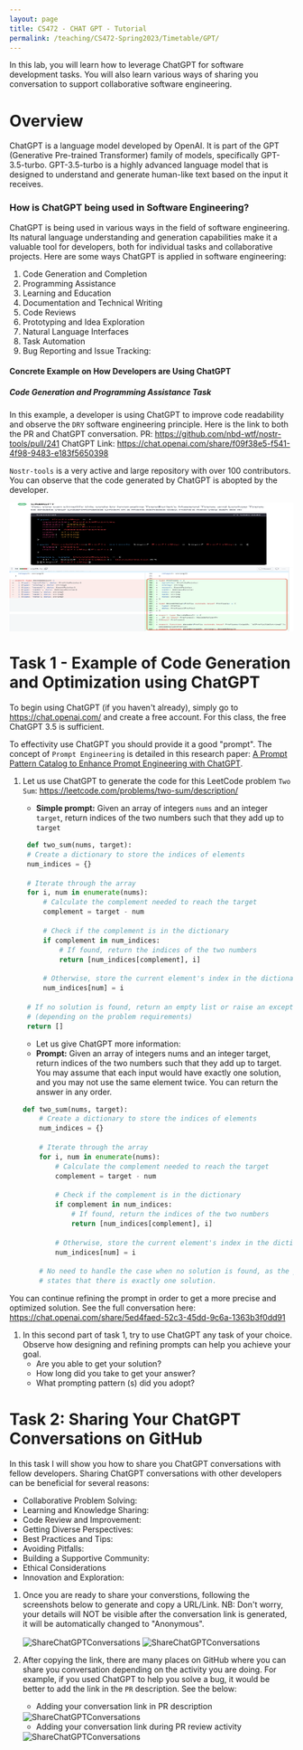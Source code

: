 ```yaml
---
layout: page
title: CS472 - CHAT GPT - Tutorial
permalink: /teaching/CS472-Spring2023/Timetable/GPT/
---
```

In this lab, you will learn how to leverage ChatGPT for software development tasks. You will also learn various ways of sharing you conversation to support collaborative software engineering.

Overview
=======
ChatGPT is a language model developed by OpenAI. It is part of the GPT (Generative Pre-trained Transformer) family of models, specifically GPT-3.5-turbo. GPT-3.5-turbo is a highly advanced language model that is designed to understand and generate human-like text based on the input it receives.


### How is ChatGPT being used in Software Engineering?
ChatGPT is being used in various ways in the field of software engineering. Its natural language understanding and generation capabilities make it a valuable tool for developers, both for individual tasks and collaborative projects. Here are some ways ChatGPT is applied in software engineering:

1. Code Generation and Completion
2. Programming Assistance
3. Learning and Education
4. Documentation and Technical Writing
5. Code Reviews
6. Prototyping and Idea Exploration
7. Natural Language Interfaces
8. Task Automation
9. Bug Reporting and Issue Tracking:

#### Concrete Example on How Developers are Using ChatGPT
##### Code Generation and Programming Assistance Task
In this example, a developer is using ChatGPT to improve code readability and observe the `DRY` software engineering principle. Here is the link to both the PR and ChatGPT conversation.
PR: https://github.com/nbd-wtf/nostr-tools/pull/241 
ChatGPT Link: https://chat.openai.com/share/f09f38e5-f541-4f98-9483-e183f5650398

`Nostr-tools` is a very active and large repository with over 100 contributors. You can observe that the code generated by ChatGPT is abopted by the developer.

<img src="/teaching/CS472/Timetable/GPT/example-1-1.png" alt="ShareChatGPTConversations" style="width:612px;height:114px;" align="center">

<img src="/teaching/CS472/Timetable/GPT/example-1-2.png" alt="ShareChatGPTConversations" style="width:612px;height:114px;" align="center">


Task 1 - Example of Code Generation and Optimization using ChatGPT
=======
To begin using ChatGPT (if you haven't already), simply go to https://chat.openai.com/ and create a free account. For this class, the free ChatGPT 3.5 is sufficient.

To effectivity use ChatGPT you should provide it a good "prompt". The concept of ``Prompt Engineering`` is detailed in this research paper: [A Prompt Pattern Catalog to Enhance Prompt Engineering with ChatGPT](https://arxiv.org/abs/2302.11382).
1. Let us use ChatGPT to generate the code for this LeetCode problem  ```Two Sum```: https://leetcode.com/problems/two-sum/description/
   * **Simple prompt:** Given an array of integers `nums` and an integer `target`, return indices of the two numbers such that they add up to `target`
  
   ```python
    def two_sum(nums, target):
    # Create a dictionary to store the indices of elements
    num_indices = {}

    # Iterate through the array
    for i, num in enumerate(nums):
        # Calculate the complement needed to reach the target
        complement = target - num

        # Check if the complement is in the dictionary
        if complement in num_indices:
            # If found, return the indices of the two numbers
            return [num_indices[complement], i]

        # Otherwise, store the current element's index in the dictionary
        num_indices[num] = i

    # If no solution is found, return an empty list or raise an exception
    # (depending on the problem requirements)
    return []
   ```
   * Let us give ChatGPT more information:
    -  **Prompt:** Given an array of integers nums and an integer target, return indices of the two numbers such that they add up to target. You may assume that each input would have exactly one solution, and you may not use the same element twice. You can return the answer in any order.
    ```python
    def two_sum(nums, target):
        # Create a dictionary to store the indices of elements
        num_indices = {}

        # Iterate through the array
        for i, num in enumerate(nums):
            # Calculate the complement needed to reach the target
            complement = target - num

            # Check if the complement is in the dictionary
            if complement in num_indices:
                # If found, return the indices of the two numbers
                return [num_indices[complement], i]

            # Otherwise, store the current element's index in the dictionary
            num_indices[num] = i

        # No need to handle the case when no solution is found, as the problem
        # states that there is exactly one solution.

    ```
  You can continue refining the prompt in order to get a more precise and optimized solution. See the full conversation here: https://chat.openai.com/share/5ed4faed-52c3-45dd-9c6a-1363b3f0dd91

1. In this second part of task 1, try to use ChatGPT any task of your choice. Observe how designing and refining prompts can help you achieve your goal.
   - Are you able to get your solution?
   - How long did you take to get your answer?
   - What prompting pattern (s) did you adopt? 

Task 2: Sharing Your ChatGPT Conversations on GitHub
====
In this task I will show you how to share you ChatGPT conversations with fellow developers. Sharing ChatGPT conversations with other developers can be beneficial for several reasons:

- Collaborative Problem Solving:
- Learning and Knowledge Sharing:
- Code Review and Improvement:
- Getting Diverse Perspectives:
- Best Practices and Tips:
- Avoiding Pitfalls:
- Building a Supportive Community:
- Ethical Considerations
- Innovation and Exploration:

1. Once you are ready to share your converstions, following the screenshots below to generate and copy a URL/Link. NB: Don't worry, your details will NOT be visible after the conversation link is generated, it will be automatically changed to "Anonymous".

   <img src="/teaching/CS472/Timetable/GPT/share1.jpeg" alt="ShareChatGPTConversations" style="width:612px;height:114px;" align="center">

   <img src="/teaching/CS472/Timetable/GPT/share2.jpeg" alt="ShareChatGPTConversations" style="width:612px;height:114px;" align="center">

2. After copying the link, there are many places on GitHub where you can share you conversation depending on the activity you are doing. For example, if you used ChatGPT to help you solve a bug, it would be better to add the link in the `PR` description. See the below:
   - Adding your conversation link in PR description
    
    <img src="/teaching/CS472/Timetable/GPT/share-review-1.jpeg" alt="ShareChatGPTConversations" style="width:612px;height:114px;" align="center">

   - Adding your conversation link during PR review activity
    
    <img src="/teaching/CS472/Timetable/GPT/share-review-2.jpeg" alt="ShareChatGPTConversations" style="width:612px;height:114px;" align="center">

